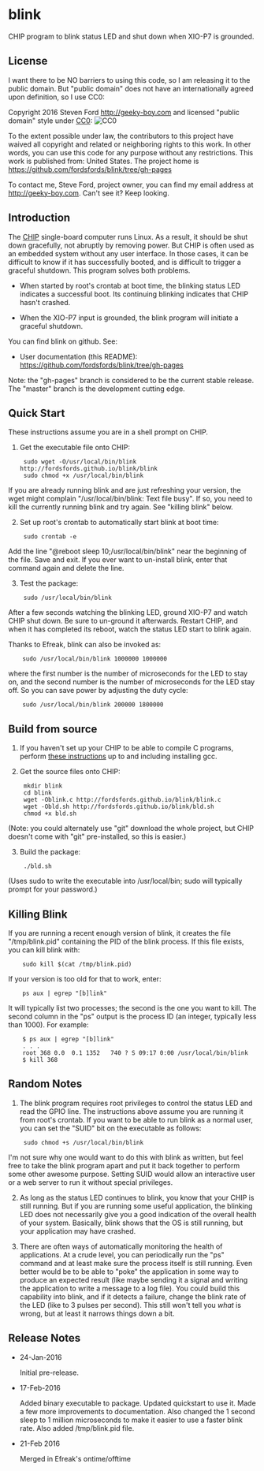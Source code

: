 # blink
CHIP program to blink status LED and shut down when XIO-P7 is grounded.

## License

I want there to be NO barriers to using this code, so I am releasing it to the public domain.  But "public domain" does not have an internationally agreed upon definition, so I use CC0:

Copyright 2016 Steven Ford http://geeky-boy.com and licensed
"public domain" style under
[CC0](http://creativecommons.org/publicdomain/zero/1.0/): 
![CC0](https://licensebuttons.net/p/zero/1.0/88x31.png "CC0")

To the extent possible under law, the contributors to this project have
waived all copyright and related or neighboring rights to this work.
In other words, you can use this code for any purpose without any
restrictions.  This work is published from: United States.  The project home
is https://github.com/fordsfords/blink/tree/gh-pages

To contact me, Steve Ford, project owner, you can find my email address
at http://geeky-boy.com.  Can't see it?  Keep looking.

## Introduction

The [CHIP](http://getchip.com/) single-board computer runs Linux.  As a result, it should be shut down gracefully, not abruptly by removing power.  But CHIP is often used as an embedded system without any user interface.  In those cases, it can be difficult to know if it has successfully booted, and is difficult to trigger a graceful shutdown.  This program solves both problems.

* When started by root's crontab at boot time, the blinking status LED indicates a successful boot.  Its continuing blinking indicates that CHIP hasn't crashed.

* When the XIO-P7 input is grounded, the blink program will initiate a graceful shutdown.

You can find blink on github.  See:

* User documentation (this README): https://github.com/fordsfords/blink/tree/gh-pages

Note: the "gh-pages" branch is considered to be the current stable release.  The "master" branch is the development cutting edge.

## Quick Start

These instructions assume you are in a shell prompt on CHIP.

1. Get the executable file onto CHIP:

        sudo wget -O/usr/local/bin/blink http://fordsfords.github.io/blink/blink
        sudo chmod +x /usr/local/bin/blink
If you are already running blink and are just refreshing your version, the wget might complain "/usr/local/bin/blink: Text file busy".  If so, you need to kill the currently running blink and try again.  See "killing blink" below.

2. Set up root's crontab to automatically start blink at boot time:

        sudo crontab -e
Add the line "@reboot sleep 10;/usr/local/bin/blink" near the beginning of the file.  Save and exit.  If you ever want to un-install blink, enter that command again and delete the line.

3. Test the package:

        sudo /usr/local/bin/blink

After a few seconds watching the blinking LED, ground XIO-P7 and watch CHIP shut down.  Be sure to un-ground it afterwards.  Restart CHIP, and when it has completed its reboot, watch the status LED start to blink again.

Thanks to Efreak, blink can also be invoked as:

        sudo /usr/local/bin/blink 1000000 1000000

where the first number is the number of microseconds for the LED to stay on, and the second number is the number of microseconds for the LED stay off.  So you can save power by adjusting the duty cycle:

        sudo /usr/local/bin/blink 200000 1800000

## Build from source

1. If you haven't set up your CHIP to be able to compile C programs, perform [these instructions](http://wiki.geeky-boy.com/w/index.php?title=CHIP_do_once) up to and including installing gcc.

2. Get the source files onto CHIP:

        mkdir blink
        cd blink
        wget -Oblink.c http://fordsfords.github.io/blink/blink.c
        wget -Obld.sh http://fordsfords.github.io/blink/bld.sh
        chmod +x bld.sh
(Note: you could alternately use "git" download the whole project, but CHIP doesn't come with "git" pre-installed, so this is easier.)

3. Build the package:

        ./bld.sh
(Uses sudo to write the executable into /usr/local/bin; sudo will typically prompt for your password.)

## Killing Blink

If you are running a recent enough version of blink, it creates the file "/tmp/blink.pid" containing the PID of the blink process.  If this file exists, you can kill blink with:

        sudo kill $(cat /tmp/blink.pid)

If your version is too old for that to work, enter:

        ps aux | egrep "[b]link"
It will typically list two processes; the second is the one you want to kill.  The second column in the "ps" output is the process ID (an integer, typically less than 1000).  For example:

        $ ps aux | egrep "[b]link"
        . . .
        root 368 0.0  0.1 1352   740 ? S 09:17 0:00 /usr/local/bin/blink
        $ kill 368

## Random Notes

1. The blink program requires root privileges to control the status LED and read the GPIO line.  The instructions above assume you are running it from root's crontab.  If you want to be able to run blink as a normal user, you can set the "SUID" bit on the executable as follows:

        sudo chmod +s /usr/local/bin/blink
I'm not sure why one would want to do this with blink as written, but feel free to take the blink program apart and put it back together to perform some other awesome purpose.  Setting SUID would allow an interactive user or a web server to run it without special privileges.

2. As long as the status LED continues to blink, you know that your CHIP is still running.  But if you are running some useful application, the blinking LED does not necessarily give you a good indication of the overall health of your system.  Basically, blink shows that the OS is still running, but your application may have crashed.

3. There are often ways of automatically monitoring the health of applications.  At a crude level, you can periodically run the "ps" command and at least make sure the process itself is still running.  Even better would be to be able to "poke" the application in some way to produce an expected result (like maybe sending it a signal and writing the application to write a message to a log file).  You could build this capability into blink, and if it detects a failure, change the blink rate of the LED (like to 3 pulses per second).  This still won't tell you *what* is wrong, but at least it narrows things down a bit.

## Release Notes

* 24-Jan-2016

    Initial pre-release.

* 17-Feb-2016

    Added binary executable to package.  Updated quickstart to use it.  Made a few more improvements to documentation.  Also changed the 1 second sleep to 1 million microseconds to make it easier to use a faster blink rate.  Also added /tmp/blink.pid file.

* 21-Feb 2016

    Merged in Efreak's ontime/offtime
